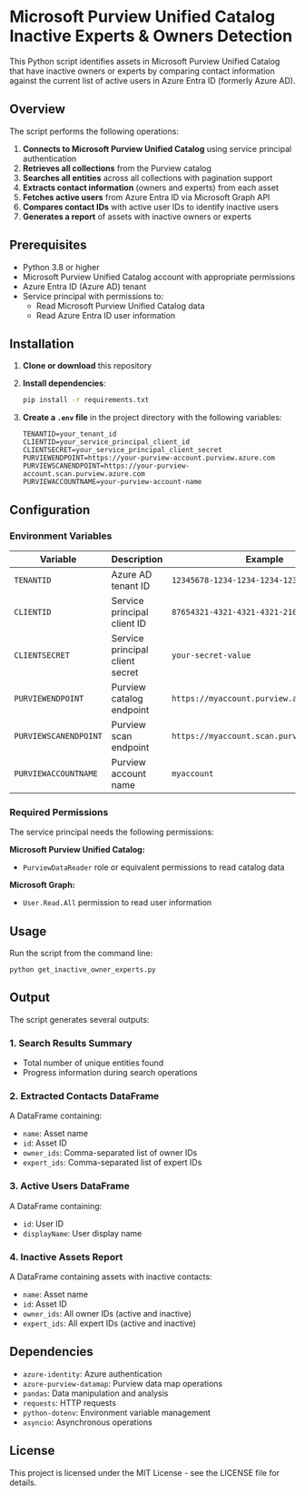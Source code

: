 # Microsoft Purview Unified Catalog Inactive Experts & Owners Detection

This Python script identifies assets in Microsoft Purview Unified Catalog that have inactive owners or experts by comparing contact information against the current list of active users in Azure Entra ID (formerly Azure AD).

## Overview

The script performs the following operations:

1. **Connects to Microsoft Purview Unified Catalog** using service principal authentication
2. **Retrieves all collections** from the Purview catalog
3. **Searches all entities** across all collections with pagination support
4. **Extracts contact information** (owners and experts) from each asset
5. **Fetches active users** from Azure Entra ID via Microsoft Graph API
6. **Compares contact IDs** with active user IDs to identify inactive users
7. **Generates a report** of assets with inactive owners or experts

## Prerequisites

- Python 3.8 or higher
- Microsoft Purview Unified Catalog account with appropriate permissions
- Azure Entra ID (Azure AD) tenant
- Service principal with permissions to:
  - Read Microsoft Purview Unified Catalog data
  - Read Azure Entra ID user information

## Installation

1. **Clone or download** this repository
2. **Install dependencies**:
   ```bash
   pip install -r requirements.txt
   ```

3. **Create a `.env` file** in the project directory with the following variables:
   ```env
   TENANTID=your_tenant_id
   CLIENTID=your_service_principal_client_id
   CLIENTSECRET=your_service_principal_client_secret
   PURVIEWENDPOINT=https://your-purview-account.purview.azure.com
   PURVIEWSCANENDPOINT=https://your-purview-account.scan.purview.azure.com
   PURVIEWACCOUNTNAME=your-purview-account-name
   ```

## Configuration

### Environment Variables

| Variable | Description | Example |
|----------|-------------|---------|
| `TENANTID` | Azure AD tenant ID | `12345678-1234-1234-1234-123456789012` |
| `CLIENTID` | Service principal client ID | `87654321-4321-4321-4321-210987654321` |
| `CLIENTSECRET` | Service principal client secret | `your-secret-value` |
| `PURVIEWENDPOINT` | Purview catalog endpoint | `https://myaccount.purview.azure.com` |
| `PURVIEWSCANENDPOINT` | Purview scan endpoint | `https://myaccount.scan.purview.azure.com` |
| `PURVIEWACCOUNTNAME` | Purview account name | `myaccount` |

### Required Permissions

The service principal needs the following permissions:

**Microsoft Purview Unified Catalog:**
- `PurviewDataReader` role or equivalent permissions to read catalog data

**Microsoft Graph:**
- `User.Read.All` permission to read user information

## Usage

Run the script from the command line:

```
python get_inactive_owner_experts.py
```

## Output

The script generates several outputs:

### 1. Search Results Summary
- Total number of unique entities found
- Progress information during search operations

### 2. Extracted Contacts DataFrame
A DataFrame containing:
- `name`: Asset name
- `id`: Asset ID
- `owner_ids`: Comma-separated list of owner IDs
- `expert_ids`: Comma-separated list of expert IDs

### 3. Active Users DataFrame
A DataFrame containing:
- `id`: User ID
- `displayName`: User display name

### 4. Inactive Assets Report
A DataFrame containing assets with inactive contacts:
- `name`: Asset name
- `id`: Asset ID
- `owner_ids`: All owner IDs (active and inactive)
- `expert_ids`: All expert IDs (active and inactive)

## Dependencies

- `azure-identity`: Azure authentication
- `azure-purview-datamap`: Purview data map operations
- `pandas`: Data manipulation and analysis
- `requests`: HTTP requests
- `python-dotenv`: Environment variable management
- `asyncio`: Asynchronous operations

## License

This project is licensed under the MIT License - see the LICENSE file for details.

